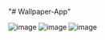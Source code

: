 "# Wallpaper-App" 





![image](https://user-images.githubusercontent.com/60474028/128639788-e4ba59a5-4b47-4762-b650-2aff47d8a50f.png)
![image](https://user-images.githubusercontent.com/60474028/128639794-166c999e-d782-41ca-a804-c5900ae6b93f.png)
![image](https://user-images.githubusercontent.com/60474028/128639799-284a44c7-9d71-4c9f-ba13-fc3435ec64d3.png)
